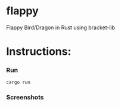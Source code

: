 # flappy
Flappy Bird/Dragon in Rust using bracket-lib

# Instructions:

### Run
```
cargo run
```
### Screenshots
